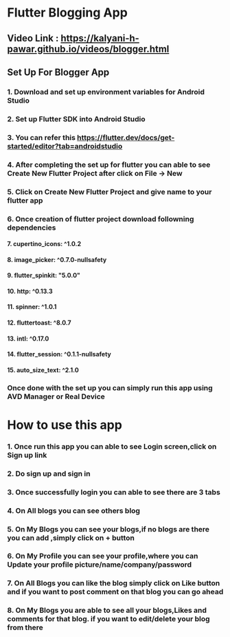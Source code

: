 # Flutter Blogging App

## Video Link : https://kalyani-h-pawar.github.io/videos/blogger.html
## Set Up For Blogger App

### 1. Download and set up environment variables for Android Studio
### 2. Set up Flutter SDK into Android Studio
### 3. You can refer this https://flutter.dev/docs/get-started/editor?tab=androidstudio
### 4. After completing the set up for flutter you can able to see Create New Flutter Project after click on File -> New
### 5. Click on Create New Flutter Project and give name to your flutter app
### 6. Once creation of flutter project download followning dependencies
#### 7. cupertino_icons: ^1.0.2
#### 8. image_picker: ^0.7.0-nullsafety
#### 9. flutter_spinkit: "5.0.0"
#### 10. http: ^0.13.3
#### 11. spinner: ^1.0.1
#### 12. fluttertoast: ^8.0.7
#### 13. intl: ^0.17.0
#### 14. flutter_session: ^0.1.1-nullsafety
#### 15. auto_size_text: ^2.1.0 

### Once done with the set up you can simply run this app using AVD Manager or Real Device

# How to use this app

### 1. Once run this app you can able to see Login screen,click on Sign up link
### 2. Do sign up and sign in
### 3. Once successfully login you can able to see there are 3 tabs 
### 4. On All blogs you can see others blog
### 5. On My Blogs you can see your blogs,if no blogs are there you can add ,simply click on + button
### 6. On My Profile you can see your profile,where you can Update your profile picture/name/company/password
### 7. On All Blogs you can like the blog simply click on Like button and if you want to post comment on that blog you can go ahead
### 8. On My Blogs you are able to see all your blogs,Likes and comments for that blog. if you want to edit/delete your blog from there

